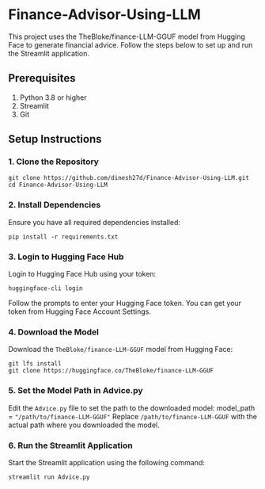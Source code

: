 # Finance-Advisor-Using-LLM

This project uses the TheBloke/finance-LLM-GGUF model from Hugging Face to generate financial advice. Follow the steps below to set up and run the Streamlit application.

## Prerequisites
1. Python 3.8 or higher
2. Streamlit
3. Git

## Setup Instructions
### 1. Clone the Repository
```
git clone https://github.com/dinesh27d/Finance-Advisor-Using-LLM.git
cd Finance-Advisor-Using-LLM
```
### 2. Install Dependencies
Ensure you have all required dependencies installed:
```
pip install -r requirements.txt
```
### 3. Login to Hugging Face Hub
Login to Hugging Face Hub using your token:
```
huggingface-cli login
```
Follow the prompts to enter your Hugging Face token. You can get your token from Hugging Face Account Settings.
### 4. Download the Model
Download the ```TheBloke/finance-LLM-GGUF``` model from Hugging Face:
```
git lfs install
git clone https://huggingface.co/TheBloke/finance-LLM-GGUF
```
### 5. Set the Model Path in Advice.py
Edit the ```Advice.py``` file to set the path to the downloaded model:
model_path = ```"/path/to/finance-LLM-GGUF"```
Replace ```/path/to/finance-LLM-GGUF``` with the actual path where you downloaded the model.
### 6. Run the Streamlit Application
Start the Streamlit application using the following command:
```
streamlit run Advice.py
```


